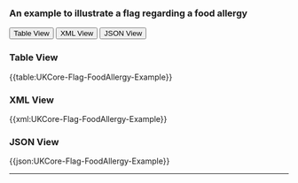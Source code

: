### An example to illustrate a flag regarding a food allergy


<div class="tab">
 <button class="tablinks active" onclick="openTab(event, 'Table View')">Table View</button>
  <button class="tablinks" onclick="openTab(event, 'XML View')">XML View</button>
  <button class="tablinks" onclick="openTab(event, 'JSON View')">JSON View</button>
</div>


<div id="Table View" class="tabcontent" style="display:block">
  <h3>Table View</h3>
{{table:UKCore-Flag-FoodAllergy-Example}}
</div>

<div id="XML View" class="tabcontent">
  <h3>XML View</h3>
{{xml:UKCore-Flag-FoodAllergy-Example}}
</div>

<div id="JSON View" class="tabcontent">
  <h3>JSON View</h3>
{{json:UKCore-Flag-FoodAllergy-Example}}
</div>

---